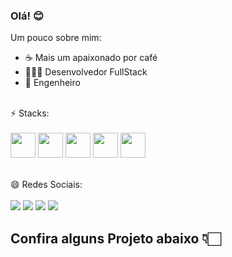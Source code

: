 ### Olá! 😊

Um pouco sobre mim:

- ☕ Mais um apaixonado por café
- 👩🏻‍💻 Desenvolvedor FullStack
- 🧰 Engenheiro
 


<div style="display: inline_block"><br>
⚡ Stacks: <br><br>
<img align="center" height="40" width="40"  src="https://cdn-icons-png.flaticon.com/512/174/174881.png">
<img align="center" height="40" width="40"  src="https://cdn-icons-png.flaticon.com/512/226/226269.png">
<img align="center" height="40" width="40"  src="https://cdn-icons-png.flaticon.com/512/732/732190.png"> 
<img align="center" height="40" width="40"  src="https://cdn-icons-png.flaticon.com/512/1199/1199124.png"> 
<img align="center" height="40" width="40"  src="https://cdn-icons-png.flaticon.com/128/5968/5968381.png"> 
</div>

<div style="display: inline_block"><br>


</br>
😄 Redes Sociais: <br> <br>
  <a href="https://instagram.com/bielgsilva.dev" target="_blank"><img src="https://img.shields.io/badge/-Instagram-%23E4405F?style=for-the-badge&logo=instagram&logoColor=white" target="_blank"></a>
 <a href="https://discord.gg/a9HBu2z8" target="_blank"><img src="https://img.shields.io/badge/Discord-7289DA?style=for-the-badge&logo=discord&logoColor=white" target="_blank"></a> 
  <a href = "mailto:bielgsilva.dev@gmail.com"><img src="https://img.shields.io/badge/-Gmail-%23333?style=for-the-badge&logo=gmail&logoColor=white" target="_blank"></a>
  <a href="https://www.linkedin.com/in/bielgsilva" target="_blank"><img src="https://img.shields.io/badge/-LinkedIn-%230077B5?style=for-the-badge&logo=linkedin&logoColor=white" target="_blank"></a> 

## Confira alguns Projeto abaixo 👇🏻


